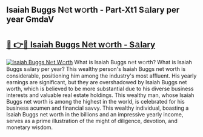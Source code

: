 ## Isaiah Buggs N𝚎t w𝚘rth - Part-Xt1 S𝚊lary per year GmdaV

# <h2><a href="http://gc2s99r.nevu.top/?p=Isaiah+Buggs">🔗 👉🔴 Isaiah Buggs N𝚎t w𝚘rth - S𝚊lary</a></h2>

[![Isaiah Buggs N𝚎t W𝚘rth](https://i.imgur.com/Oavwk0R.jpeg)](http://gc2s99r.nevu.top/?p=Isaiah+Buggs)
What is Isaiah Buggs n𝚎t w𝚘rth? What is Isaiah Buggs s𝚊lary per year?
This wealthy person's Isaiah Buggs net worth is considerable, positioning him among the industry's most affluent. His yearly earnings are significant, but they are overshadowed by Isaiah Buggs net worth, which is believed to be more substantial due to his diverse business interests and valuable real estate holdings. This wealthy man, whose Isaiah Buggs net worth is among the highest in the world, is celebrated for his business acumen and financial savvy. This wealthy individual, boasting a Isaiah Buggs net worth in the billions and an impressive yearly income, serves as a prime illustration of the might of diligence, devotion, and monetary wisdom.
